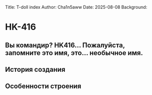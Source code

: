 Title: T-doll index
Author: Cha1n5aww
Date: 2025-08-08
Background: 

# HK-416
## Вы командир? HK416... Пожалуйста, запомните это имя, это... необычное имя.

## История создания

## Особенности строения